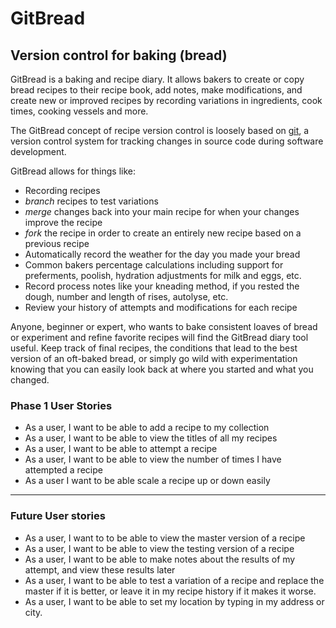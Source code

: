 # GitBread

## Version control for baking (bread)

GitBread is a baking and recipe diary. It allows bakers to create or copy bread recipes 
to their recipe book, add notes, make modifications, and create new or improved recipes 
by recording variations in ingredients, cook times, cooking vessels and more. 

The GitBread concept of recipe version control is loosely based on [git](https://git-scm.com/),
a version control system for tracking changes in source code during software development.

GitBread allows for things like:
- Recording recipes
- *branch* recipes to test variations
- *merge* changes back into your main recipe for when your changes improve the recipe
- *fork* the recipe in order to create an entirely new recipe based on a previous recipe
- Automatically record the weather for the day you made your bread
- Common bakers percentage calculations including support for preferments, poolish, hydration adjustments for milk and eggs, etc. 
- Record process notes like your kneading method, if you rested the dough, number and length of rises, autolyse, etc.
- Review your history of attempts and modifications for each recipe

 Anyone, beginner or expert, who wants to bake consistent loaves of bread or experiment and refine favorite recipes 
 will find the GitBread diary tool useful. Keep track of final recipes, the conditions that lead to the best version
 of an oft-baked bread, or simply go wild with experimentation knowing that you can easily look back at where you
 started and what you changed.
 

### Phase 1 User Stories

- As a user, I want to be able to add a recipe to my collection
- As a user, I want to be able to view the titles of all my recipes
- As a user, I want to be able to attempt a recipe
- As a user, I want to be able to view the number of times I have attempted a recipe
- As a user I want to be able scale a recipe up or down easily
------
### Future User stories
- As a user, I want to to be able to view the master version of a recipe
- As a user, I want to be able to view the testing version of a recipe
- As a user, I want to be able to make notes about the results of my attempt, and view these results later
- As a user, I want to be able to test a variation of a recipe and replace the master if it is better, or leave
it in my recipe history if it makes it worse.
- As a user, I want to be able to set my location by typing in my address or city.


